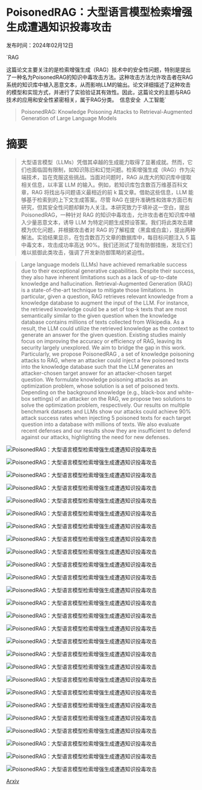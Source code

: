 # PoisonedRAG：大型语言模型检索增强生成遭遇知识投毒攻击

发布时间：2024年02月12日

`RAG

这篇论文主要关注的是检索增强生成（RAG）技术中的安全性问题，特别是提出了一种名为PoisonedRAG的知识中毒攻击方法。这种攻击方法允许攻击者在RAG系统的知识库中植入恶意文本，从而影响LLM的输出。论文详细描述了这种攻击的模型和实现方式，并进行了实验验证其有效性。因此，这篇论文的主题与RAG技术的应用和安全性紧密相关，属于RAG分类。` `信息安全` `人工智能`

> PoisonedRAG: Knowledge Poisoning Attacks to Retrieval-Augmented Generation of Large Language Models

# 摘要

> 大型语言模型（LLMs）凭借其卓越的生成能力取得了显著成就。然而，它们也面临固有限制，如知识陈旧和幻觉问题。检索增强生成（RAG）作为尖端技术，旨在克服这些挑战。当面对问题时，RAG 从庞大的知识库中提取相关信息，以丰富 LLM 的输入。例如，若知识库包含数百万维基百科文章，RAG 将找出与问题语义最相近的前 k 篇文章。借助这些信息，LLM 能够基于检索到的上下文生成答案。尽管 RAG 在提升准确性和效率方面已有研究，但其安全性问题却鲜为人关注。本研究致力于填补这一空白，提出 PoisonedRAG，一种针对 RAG 的知识中毒攻击，允许攻击者在知识库中植入少量恶意文本，诱导 LLM 为特定问题生成预设答案。我们将此类攻击建模为优化问题，并根据攻击者对 RAG 的了解程度（黑盒或白盒），提出两种解法。实验结果显示，在包含数百万文章的数据库中，每目标问题注入 5 篇中毒文本，攻击成功率高达 90%。我们还测试了现有防御措施，发现它们难以抵御此类攻击，强调了开发新防御策略的紧迫性。

> Large language models (LLMs) have achieved remarkable success due to their exceptional generative capabilities. Despite their success, they also have inherent limitations such as a lack of up-to-date knowledge and hallucination. Retrieval-Augmented Generation (RAG) is a state-of-the-art technique to mitigate those limitations. In particular, given a question, RAG retrieves relevant knowledge from a knowledge database to augment the input of the LLM. For instance, the retrieved knowledge could be a set of top-k texts that are most semantically similar to the given question when the knowledge database contains millions of texts collected from Wikipedia. As a result, the LLM could utilize the retrieved knowledge as the context to generate an answer for the given question. Existing studies mainly focus on improving the accuracy or efficiency of RAG, leaving its security largely unexplored. We aim to bridge the gap in this work. Particularly, we propose PoisonedRAG , a set of knowledge poisoning attacks to RAG, where an attacker could inject a few poisoned texts into the knowledge database such that the LLM generates an attacker-chosen target answer for an attacker-chosen target question. We formulate knowledge poisoning attacks as an optimization problem, whose solution is a set of poisoned texts. Depending on the background knowledge (e.g., black-box and white-box settings) of an attacker on the RAG, we propose two solutions to solve the optimization problem, respectively. Our results on multiple benchmark datasets and LLMs show our attacks could achieve 90% attack success rates when injecting 5 poisoned texts for each target question into a database with millions of texts. We also evaluate recent defenses and our results show they are insufficient to defend against our attacks, highlighting the need for new defenses.

![PoisonedRAG：大型语言模型检索增强生成遭遇知识投毒攻击](../../..//opt/data/Projects/HuggingArxiv/paper_images/2402.07867/x1.png)

![PoisonedRAG：大型语言模型检索增强生成遭遇知识投毒攻击](../../..//opt/data/Projects/HuggingArxiv/paper_images/2402.07867/x2.png)

![PoisonedRAG：大型语言模型检索增强生成遭遇知识投毒攻击](../../..//opt/data/Projects/HuggingArxiv/paper_images/2402.07867/x3.png)

![PoisonedRAG：大型语言模型检索增强生成遭遇知识投毒攻击](../../..//opt/data/Projects/HuggingArxiv/paper_images/2402.07867/x4.png)

![PoisonedRAG：大型语言模型检索增强生成遭遇知识投毒攻击](../../..//opt/data/Projects/HuggingArxiv/paper_images/2402.07867/x5.png)

![PoisonedRAG：大型语言模型检索增强生成遭遇知识投毒攻击](../../..//opt/data/Projects/HuggingArxiv/paper_images/2402.07867/x6.png)

![PoisonedRAG：大型语言模型检索增强生成遭遇知识投毒攻击](../../..//opt/data/Projects/HuggingArxiv/paper_images/2402.07867/x7.png)

![PoisonedRAG：大型语言模型检索增强生成遭遇知识投毒攻击](../../..//opt/data/Projects/HuggingArxiv/paper_images/2402.07867/x8.png)

![PoisonedRAG：大型语言模型检索增强生成遭遇知识投毒攻击](../../..//opt/data/Projects/HuggingArxiv/paper_images/2402.07867/x9.png)

![PoisonedRAG：大型语言模型检索增强生成遭遇知识投毒攻击](../../..//opt/data/Projects/HuggingArxiv/paper_images/2402.07867/x10.png)

![PoisonedRAG：大型语言模型检索增强生成遭遇知识投毒攻击](../../..//opt/data/Projects/HuggingArxiv/paper_images/2402.07867/x11.png)

![PoisonedRAG：大型语言模型检索增强生成遭遇知识投毒攻击](../../..//opt/data/Projects/HuggingArxiv/paper_images/2402.07867/x12.png)

![PoisonedRAG：大型语言模型检索增强生成遭遇知识投毒攻击](../../..//opt/data/Projects/HuggingArxiv/paper_images/2402.07867/x13.png)

![PoisonedRAG：大型语言模型检索增强生成遭遇知识投毒攻击](../../..//opt/data/Projects/HuggingArxiv/paper_images/2402.07867/x14.png)

![PoisonedRAG：大型语言模型检索增强生成遭遇知识投毒攻击](../../..//opt/data/Projects/HuggingArxiv/paper_images/2402.07867/x15.png)

![PoisonedRAG：大型语言模型检索增强生成遭遇知识投毒攻击](../../..//opt/data/Projects/HuggingArxiv/paper_images/2402.07867/x16.png)

![PoisonedRAG：大型语言模型检索增强生成遭遇知识投毒攻击](../../..//opt/data/Projects/HuggingArxiv/paper_images/2402.07867/x17.png)

![PoisonedRAG：大型语言模型检索增强生成遭遇知识投毒攻击](../../..//opt/data/Projects/HuggingArxiv/paper_images/2402.07867/x18.png)

![PoisonedRAG：大型语言模型检索增强生成遭遇知识投毒攻击](../../..//opt/data/Projects/HuggingArxiv/paper_images/2402.07867/x19.png)

![PoisonedRAG：大型语言模型检索增强生成遭遇知识投毒攻击](../../..//opt/data/Projects/HuggingArxiv/paper_images/2402.07867/x20.png)

![PoisonedRAG：大型语言模型检索增强生成遭遇知识投毒攻击](../../..//opt/data/Projects/HuggingArxiv/paper_images/2402.07867/x21.png)

![PoisonedRAG：大型语言模型检索增强生成遭遇知识投毒攻击](../../..//opt/data/Projects/HuggingArxiv/paper_images/2402.07867/x22.png)

![PoisonedRAG：大型语言模型检索增强生成遭遇知识投毒攻击](../../..//opt/data/Projects/HuggingArxiv/paper_images/2402.07867/x23.png)

![PoisonedRAG：大型语言模型检索增强生成遭遇知识投毒攻击](../../..//opt/data/Projects/HuggingArxiv/paper_images/2402.07867/x24.png)

![PoisonedRAG：大型语言模型检索增强生成遭遇知识投毒攻击](../../..//opt/data/Projects/HuggingArxiv/paper_images/2402.07867/x25.png)

![PoisonedRAG：大型语言模型检索增强生成遭遇知识投毒攻击](../../..//opt/data/Projects/HuggingArxiv/paper_images/2402.07867/x26.png)

[Arxiv](https://arxiv.org/abs/2402.07867)